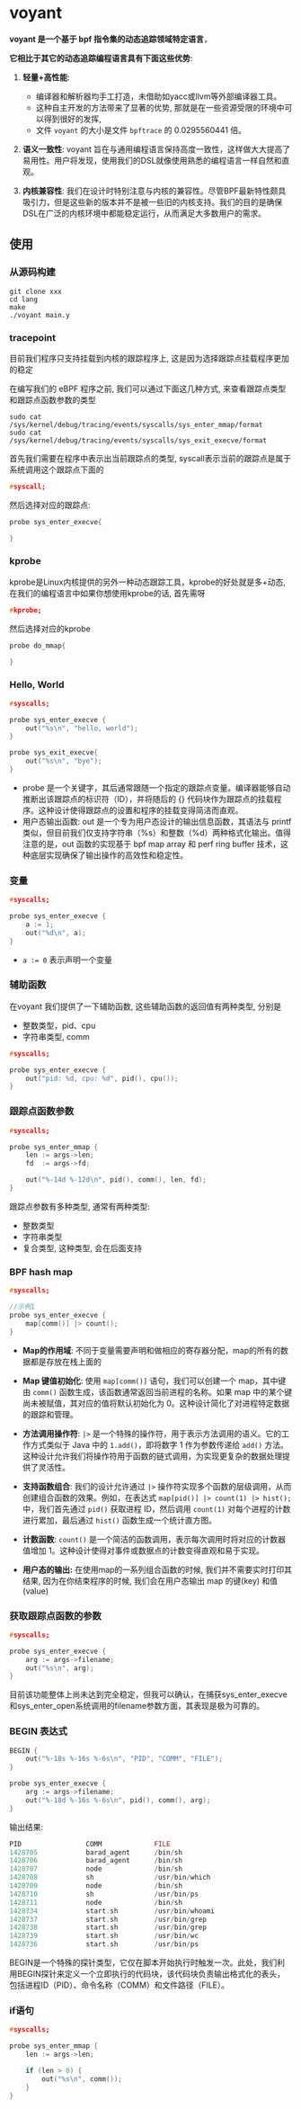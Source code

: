 # voyant

**voyant 是一个基于 bpf 指令集的动态追踪领域特定语言**，

**它相比于其它的动态追踪编程语言具有下面这些优势**:

1. **轻量+高性能**: 
    - 编译器和解析器均手工打造，未借助如yacc或llvm等外部编译器工具。
    - 这种自主开发的方法带来了显著的优势, 那就是在一些资源受限的环境中可以得到很好的发挥,
    - 文件 `voyant` 的大小是文件 `bpftrace` 的 0.0295560441 倍。

2. **语义一致性**: voyant 旨在与通用编程语言保持高度一致性，这样做大大提高了易用性。用户将发现，使用我们的DSL就像使用熟悉的编程语言一样自然和直观。

3. **内核兼容性**: 我们在设计时特别注意与内核的兼容性。尽管BPF最新特性颇具吸引力，但是这些新的版本并不是被一些旧的内核支持。我们的目的是确保DSL在广泛的内核环境中都能稳定运行，从而满足大多数用户的需求。

## 使用

### 从源码构建

```shell
git clone xxx
cd lang
make
./voyant main.y
```

### tracepoint

目前我们程序只支持挂载到内核的跟踪程序上, 这是因为选择跟踪点挂载程序更加的稳定

在编写我们的 eBPF 程序之前, 我们可以通过下面这几种方式, 来查看跟踪点类型和跟踪点函数参数的类型
```shell
sudo cat /sys/kernel/debug/tracing/events/syscalls/sys_enter_mmap/format
sudo cat /sys/kernel/debug/tracing/events/syscalls/sys_exit_execve/format
```

首先我们需要在程序中表示出当前跟踪点的类型, syscall表示当前的跟踪点是属于系统调用这个跟踪点下面的
```cpp
#syscall; 
```

然后选择对应的跟踪点:
```cpp
probe sys_enter_execve{

}
```

### kprobe

kprobe是Linux内核提供的另外一种动态跟踪工具，kprobe的好处就是多+动态, 在我们的编程语言中如果你想使用kprobe的话, 首先需呀
```c
#kprobe;
```

然后选择对应的kprobe
```c
probe do_mmap{

}
```


### Hello, World

```c
#syscalls;

probe sys_enter_execve {
    out("%s\n", "hello, world");
}

probe sys_exit_execve{
    out("%s\n", "bye");
}
```
- probe 是一个关键字，其后通常跟随一个指定的跟踪点变量。编译器能够自动推断出该跟踪点的标识符（ID），并将随后的 {} 代码块作为跟踪点的挂载程序。这种设计使得跟踪点的设置和程序的挂载变得简洁而直观。
- 用户态输出函数: out 是一个专为用户态设计的输出信息函数，其语法与 printf 类似，但目前我们仅支持字符串（%s）和整数（%d）两种格式化输出。值得注意的是，out 函数的实现基于 bpf map array 和 perf ring buffer 技术，这种底层实现确保了输出操作的高效性和稳定性。


### 变量

```c
#syscalls;

probe sys_enter_execve {
    a := 1;
    out("%d\n", a);
}
```
- `a := 0` 表示声明一个变量


### 辅助函数

在voyant 我们提供了一下辅助函数, 这些辅助函数的返回值有两种类型, 分别是
- 整数类型，pid、cpu
- 字符串类型, comm

```c
#syscalls;

probe sys_enter_execve {
    out("pid: %d, cpu: %d", pid(), cpu());
}
```

### 跟踪点函数参数

```c
#syscalls;

probe sys_enter_mmap {
    len := args->len;
    fd  := args->fd;

    out("%-14d %-12d\n", pid(), comm(), len, fd);
}
```

跟踪点参数有多种类型, 通常有两种类型:
- 整数类型
- 字符串类型
- 复合类型, 这种类型, 会在后面支持


### BPF hash map

```c
#syscalls;

//示例1
probe sys_enter_execve {
    map[comm()] |> count();
}
```
- **Map的作用域**: 不同于变量需要声明和做相应的寄存器分配，map的所有的数据都是存放在栈上面的

- **Map 键值初始化**: 使用 `map[comm()]` 语句，我们可以创建一个 map，其中键由 `comm()` 函数生成，该函数通常返回当前进程的名称。如果 map 中的某个键尚未被赋值，其对应的值将默认初始化为 0。这种设计简化了对进程特定数据的跟踪和管理。

- **方法调用操作符**: `|>` 是一个特殊的操作符，用于表示方法调用的语义。它的工作方式类似于 Java 中的 `1.add()`，即将数字 1 作为参数传递给 `add()` 方法。这种设计允许我们将操作符用于函数的链式调用，为实现更复杂的数据处理提供了灵活性。

- **支持函数组合**: 我们的设计允许通过 `|>` 操作符实现多个函数的层级调用，从而创建组合函数的效果。例如，在表达式 `map[pid()] |> count(1) |> hist();` 中，我们首先通过 `pid()` 获取进程 ID，然后调用 `count(1)` 对每个进程的计数进行累加，最后通过 `hist()` 函数生成一个统计直方图。

- **计数函数**: `count()` 是一个简洁的函数调用，表示每次调用时将对应的计数器值增加 1。这种设计使得对事件或数据点的计数变得直观和易于实现。

- **用户态的输出:** 在使用map的一系列组合函数的时候, 我们并不需要实时打印其结果, 因为在你结束程序的时候, 我们会在用户态输出 map 的键(key) 和值(value)

### 获取跟踪点函数的参数

```c
#syscalls;

probe sys_enter_execve {
    arg := args->filename;
    out("%s\n", arg);
}
```
目前该功能整体上尚未达到完全稳定，但我可以确认，在捕获sys_enter_execve和sys_enter_open系统调用的filename参数方面，其表现是极为可靠的。


### BEGIN 表达式

```c
BEGIN {
    out("%-18s %-16s %-6s\n", "PID", "COMM", "FILE");
}

probe sys_enter_execve {
    arg := args->filename;
    out("%-18d %-16s %-6s\n", pid(), comm(), arg);
}
```
输出结果:
```c
PID                COMM             FILE  
1428705            barad_agent      /bin/sh
1428706            barad_agent      /bin/sh
1428707            node             /bin/sh
1428708            sh               /usr/bin/which
1428709            node             /bin/sh
1428710            sh               /usr/bin/ps
1428711            node             /bin/sh
1428734            start.sh         /usr/bin/whoami
1428737            start.sh         /usr/bin/grep
1428738            start.sh         /usr/bin/grep
1428739            start.sh         /usr/bin/wc
1428736            start.sh         /usr/bin/ps
```
BEGIN是一个特殊的探针类型，它仅在脚本开始执行时触发一次。此处，我们利用BEGIN探针来定义一个立即执行的代码块，该代码块负责输出格式化的表头，包括进程ID（PID）、命令名称（COMM）和文件路径（FILE）。

### if语句

```c
#syscalls;

probe sys_enter_mmap {
    len := args->len;

    if (len > 0) {
        out("%s\n", comm());
    }
}
```